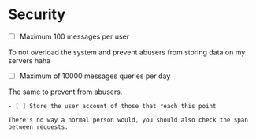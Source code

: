 # Security

- [ ] Maximum 100 messages per user

To not overload the system and prevent abusers from storing data on my servers haha

- [ ] Maximum of 10000 messages queries per day

The same to prevent from abusers.

    - [ ] Store the user account of those that reach this point
    
    There's no way a normal person would, you should also check the span between requests.

